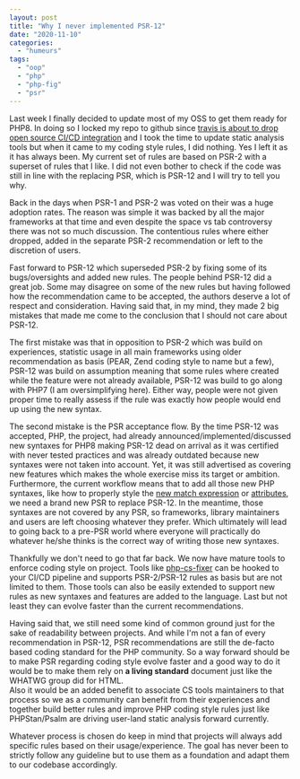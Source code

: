 ```yaml
---
layout: post
title: "Why I never implemented PSR-12"
date: "2020-11-10"
categories: 
  - "humeurs"
tags: 
  - "oop"
  - "php"
  - "php-fig"
  - "psr"
---
```


Last week I finally decided to update most of my OSS to get them ready for PHP8. In doing so I locked my repo to github since [travis is about to drop open source CI/CD integration](https://www.jeffgeerling.com/blog/2020/travis-cis-new-pricing-plan-threw-wrench-my-open-source-works "https://www.jeffgeerling.com/blog/2020/travis-cis-new-pricing-plan-threw-wrench-my-open-source-works") and I took the time to update static analysis tools but when it came to my coding style rules, I did nothing. Yes I left it as it has always been. My current set of rules are based on PSR-2 with a superset of rules that I like. I did not even bother to check if the code was still in line with the replacing PSR, which is PSR-12 and I will try to tell you why.

Back in the days when PSR-1 and PSR-2 was voted on their was a huge adoption rates. The reason was simple it was backed by all the major frameworks at that time and even despite the space vs tab controversy there was not so much discussion. The contentious rules where either dropped, added in the separate PSR-2 recommendation or left to the discretion of users.

Fast forward to PSR-12 which superseded PSR-2 by fixing some of its bugs/oversights and added new rules. The people behind PSR-12 did a great job. Some may disagree on some of the new rules but having followed how the recommendation came to be accepted, the authors deserve a lot of respect and consideration. Having said that, in my mind, they made 2 big mistakes that made me come to the conclusion that I should not care about PSR-12.

The first mistake was that in opposition to PSR-2 which was build on experiences, statistic usage in all main frameworks using older recommendation as basis (PEAR, Zend coding style to name but a few), PSR-12 was build on assumption meaning that some rules where created while the feature were not already available, PSR-12 was build to go along with PHP7 (I am oversimplifying here). Either way, people were not given proper time to really assess if the rule was exactly how people would end up using the new syntax.

The second mistake is the PSR acceptance flow. By the time PSR-12 was accepted, PHP, the project, had already announced/implemented/discussed new syntaxes for PHP8 making PSR-12 dead on arrival as it was certified with never tested practices and was already outdated because new syntaxes were not taken into account. Yet, it was still advertised as covering new features which makes the whole exercise miss its target or ambition. Furthermore, the current workflow means that to add all those new PHP syntaxes, like how to properly style the [new match expression](https://wiki.php.net/rfc/match_expression_v2 "https://wiki.php.net/rfc/match_expression_v2") or [attributes](https://wiki.php.net/rfc/shorter_attribute_syntax "https://wiki.php.net/rfc/shorter_attribute_syntax"), we need a brand new PSR to replace PSR-12. In the meantime, those syntaxes are not covered by any PSR, so frameworks, library maintainers and users are left choosing whatever they prefer. Which ultimately will lead to going back to a pre-PSR world where everyone will practically do whatever he/she thinks is the correct way of writing those new syntaxes.

Thankfully we don't need to go that far back. We now have mature tools to enforce coding style on project. Tools like [php-cs-fixer](https://cs.symfony.com/ "https://cs.symfony.com/") can be hooked to your CI/CD pipeline and supports PSR-2/PSR-12 rules as basis but are not limited to them. Those tools can also be easily extended to support new rules as new syntaxes and features are added to the language. Last but not least they can evolve faster than the current recommendations.

Having said that, we still need some kind of common ground just for the sake of readability between projects. And while I'm not a fan of every recommendation in PSR-12, PSR recommendations are still the de-facto based coding standard for the PHP community. So a way forward should be to make PSR regarding coding style evolve faster and a good way to do it would be to make them rely on **a living standard** document just like the WHATWG group did for HTML.  
Also it would be an added benefit to associate CS tools maintainers to that process so we as a community can benefit from their experiences and together build better rules and improve PHP coding style rules just like PHPStan/Psalm are driving user-land static analysis forward currently.

Whatever process is chosen do keep in mind that projects will always add specific rules based on their usage/experience. The goal has never been to strictly follow any guideline but to use them as a foundation and adapt them to our codebase accordingly.
